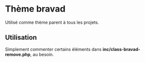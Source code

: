 # Thème bravad
Utilisé comme thème parent à tous les projets.

## Utilisation
Simplement commenter certains éléments dans <strong>inc/class-bravad-remove.php</strong>, au besoin.